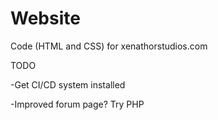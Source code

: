 # Website
Code (HTML and CSS) for xenathorstudios.com

TODO

-Get CI/CD system installed

-Improved forum page? Try PHP
